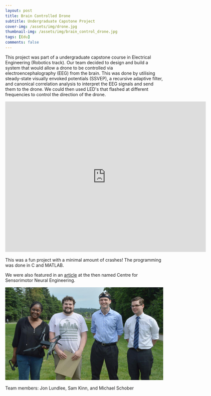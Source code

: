 ```yaml
---
layout: post
title: Brain Controlled Drone
subtitle: Undergraduate Capstone Project
cover-img: /assets/img/drone.jpg
thumbnail-img: /assets/img/brain_control_drone.jpg
tags: [Edu]
comments: false
---
```


This project was part of a undergraduate capstone course in Electrical Engineering (Robotics track). Our team decided to design and build a system that would allow a drone to be controlled via electroencephalography (EEG) from the brain. This was done by utilising steady-state visually envoked potentials (SSVEP), a recursive adaptive filter, and canonical correlation analysis to interpret the EEG signals and send them to the drone. We could then used LED's that flashed at different frequencies to control the direction of the drone. 

<iframe width="640" height="480" src="https://www.youtube.com/embed/fqvDakkkujo" title="FlyingSolo" frameborder="0" allow="accelerometer; autoplay; clipboard-write; encrypted-media; gyroscope; picture-in-picture" allowfullscreen></iframe>

This was a fun project with a minimal amount of crashes! The programming was done in C and MATLAB. 

We were also featured in an [article](https://centerforneurotech.uw.edu/engage-enable/post/how-train-your-brain-controlled-drone) at the then named Centre for Sensorimotor Neural Engineering.

<img src="/assets/img/UWEE student drone team.jpg" alt="">

Team members: Jon Lundlee, Sam Kinn, and Michael Schober

